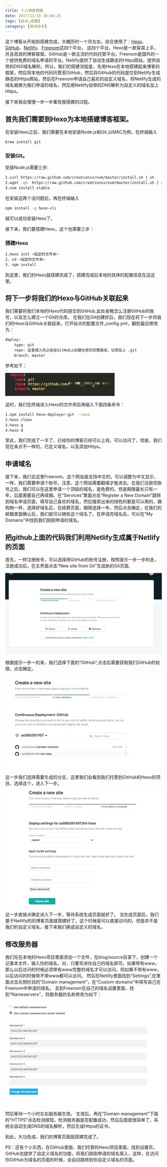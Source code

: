 ```yaml
---
title: 个人博客搭建
date: 2017/11/10 20:46:25
tags: [技术,搭建]
category: [其他技术]
---
```

这个博客从开始到搭建完成，大概历时一个月左右，综合使用了：[Hexo](https://hexo.io/zh-cn/)、[GitHub](https://github.com/)、[Netlify](https://www.netlify.com/)、[Freenom](https://www.freenom.com/zh/index.html?lang=zh)这四个平台。
这四个平台，Hexo是一款容易上手，并且高效的博客框架。GitHub是一款主流的代码托管平台。Freenom是国外的一个提供免费的域名申请的平台。Netlify提供了自动生成静态的Https网站，提供自带的DNS域名解析。所以，我们的搭建流程是，先用Hexo在本地搭建起来博客的框架，然后将本地的代码托管至GitHub，然后将GitHub的代码提交到Netlify生成静态的Https网站，然后在Freenom申请自己喜欢的自定义域名，将Netlify生成的域名替换为我们申请的域名，然后用Nettify自带的DNS解析为自定义的域名加上Https。

接下来我会慢慢一步一步重现我搭建的过程。

## 首先我们需要到Hexo为本地搭建博客框架。
在安装Hexo之前，我们需要在本地安装Node.js和Git,以MAC为例，在终端输入

``` bash
brew install git
```

### 安装Git。
安装Node.js需要三步:

``` bash
1.curl https://raw.github.com/creationix/nvm/master/install.sh | sh
2.wget -qO- https://raw.github.com/creationix/nvm/master/install.sh | sh
3.nvm install stable
```

在安装这两个没问题后，再在终端输入

``` bash
npm install -g hexo-cli
```

就可以成功安装Hexo了。

接下来，我们要搭建Hexo，这个也需要三步：

### 搭建Hexo
``` bash
1.hexo init <指定的文件夹>
2. cd <指定的文件夹>
3. npm install
```

到这里，我们的Hexo就搭建完成了，搭建完成后本地的具体的配置信息在这这里。

## 将下一步将我们的Hexo与GitHub关联起来

我们需要将我们本地的Hexo代码提交到GitHub,此处省略怎么注册GitHub的账号，以及怎么建立一个Git的仓库。
在我们在Git创建好后，我们现在将下一步将我们的Hexo与GitHub关联起来，打开站点的配置文件_config.yml，翻到最后修改为：

``` bash
deploy:
    type: git
    repo: 这里填入你之前在GitHub上创建仓库的完整路径，记得加上 .git
    branch: master
```

参考如下：

![配置文件](/images/个人博客搭建/1.png)

这时，我们在终端进入Hexo的文件夹后再输入下面四条命令：

``` bash 
1.npm install hexo-deployer-git --save
2.hexo clean
3.hexo g
4.hexo d
```

至此，我们完成了一半了，已经你的博客已经可以上线，可以访问了，但是，我们现在来点不一样的，已定义域名，以及添加Https。

## 申请域名

接下来，我们去这里Freenom，这个网站是支持中文的，可以调整为中文显示，一样，我们需要申请个账号，注意，这个网站需要翻墙才能进去。在我们注册完账号之后，我们可以在这里申请一个顶级的域名，是免费的，但是期限最长只有一年，后面需要自己再续期。在“Services“里面点击“Register a New Domain”跳转到域名申请页面，填写自己喜欢的域名，然后搜索出来的绿色的都是可以用的，跟购物一样，选择好域名后，在结算页面，期限选择一年，然后点击确定，在我们的邮箱里面确认后，我们就可以拥有这个域名了。在申请完域名后，可以在“My Domains”中找到我们刚刚申请的域名。


## 把github上面的代码我们利用Netlify生成属于Netlify的页面
首先，一样注册账号，可以选择用GitHub的账号注册，按照提示一步一步的走，注册成功后，在主界面点击“New site from Git”生成新的Git页面,

![第一步](/images/个人博客搭建/2.png)

根据提示一步一的来，我们选择下面的“GitHub”,点击后需要获取我们GitHub的权限，点击确定。

![第二步](/images/个人博客搭建/3.png)

这一步我们选择需要生成的分支，这里我们会看到我们托管到GitHub的Hexo的项目，选择这个，进入下一步。

![第三步](/images/个人博客搭建/4.png)

这一步直接点确定进入下一步，等待系统生成页面就好了。
当生成页面后，我们基于Netlify的的博客页面就搭建好了，这个时候是可以直接访问的，但是并不是我们的自定义域名，接下来我们换成自定义的域名。

## 修改服务器

我们先在本地的Hexo项目里面添加一个文件，在blog/source目录下，创建一个记事本文件，输入你的域名，对，只要写进你自己的域名即可。如果带有www，那么以后访问的时候必须带有www完整的域名才可以访问，但如果不带有www，以后访问的时候带不带www都可以访问。
然后在Netlify里面找到“Settings”,在里面点击左侧栏目的“Domain management”，在“Custom domains”中填写自己在Freenom中申请的域名。
去到Freenom在自己的域名设置里面，找到“Nameservers”，将服务器的名称修改为如下：

![服务器名称](/images/个人博客搭建/5.png)

然后等待一个小时左右服务器生效。
生效后，再在“Domain management”下面的“HTTPS”点击检测按钮，检测服务器是否配置成功，然后后面就很简单了，系统会自动生成DNS的域名解析，然后生成Https的证书。

到此，大功告成，我们的博客页面就搭建完成了。

PS：还有个小东西，在GitHub里面，我们托管的Hexo项目里面，找到设置页，GitHub也提供了自定义域名的功能，将我们刚刚申请的域名填入，这样，在访问你GitHub为域名的页面的时候，会自动跳转到你自定义域名的页面。
